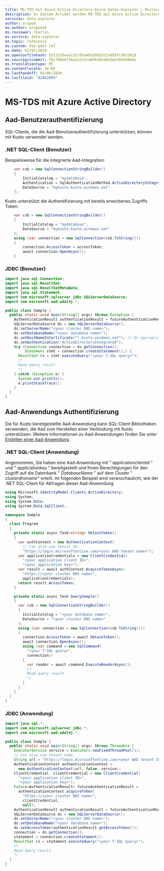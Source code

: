 ```yaml
---
title: MS-TDS mit Azure Active Directory-Azure Daten-Explorer | Microsoft-Dokumentation
description: In diesem Artikel werden MS-TDS mit Azure Active Directory in Azure Daten-Explorer beschrieben.
services: data-explorer
author: orspod
ms.author: orspodek
ms.reviewer: rkarlin
ms.service: data-explorer
ms.topic: reference
ms.custom: has-adal-ref
ms.date: 01/02/2019
ms.openlocfilehash: 5511155eaa131c85a49a2082322ad95fcd022418
ms.sourcegitcommit: f6cf88be736aa1e23ca046304a02dee204546b6e
ms.translationtype: MT
ms.contentlocale: de-DE
ms.lasthandoff: 05/06/2020
ms.locfileid: "82862009"
---
```

# <a name="ms-tds-with-azure-active-directory"></a>MS-TDS mit Azure Active Directory

## <a name="aad-user-authentication"></a>Aad-Benutzerauthentifizierung

SQL-Clients, die die Aad-Benutzerauthentifizierung unterstützen, können mit Kusto verwendet werden.

### <a name="net-sql-client-user"></a>.NET SQL-Client (Benutzer)

Beispielsweise für die integrierte Aad-Integration:
```csharp
    var csb = new SqlConnectionStringBuilder()
    {
        InitialCatalog = "mydatabase",
        Authentication = SqlAuthenticationMethod.ActiveDirectoryIntegrated,
        DataSource = "mykusto.kusto.windows.net"
    };
```

Kusto unterstützt die Authentifizierung mit bereits erworbenes Zugriffs Token:
```csharp
    var csb = new SqlConnectionStringBuilder()
    {
        InitialCatalog = "mydatabase",
        DataSource = "mykusto.kusto.windows.net"
    };
    using (var connection = new SqlConnection(csb.ToString()))
    {
        connection.AccessToken = accessToken;
        await connection.OpenAsync();
    }
```

### <a name="jdbc-user"></a>JDBC (Benutzer)

```java
import java.sql.Connection;
import java.sql.ResultSet;
import java.sql.ResultSetMetaData;
import java.sql.Statement;
import com.microsoft.sqlserver.jdbc.SQLServerDataSource;
import com.microsoft.aad.adal4j.*;

public class Sample {
  public static void main(String[] args) throws Exception {
    AuthenticationResult authenticationResult = futureAuthenticationResult.get();
    SQLServerDataSource ds = new SQLServerDataSource();
    ds.setServerName("<your cluster DNS name>");
    ds.setDatabaseName("<your database name>");
    ds.setHostNameInCertificate("*.kusto.windows.net"); // Or appropriate regional domain.
    ds.setAuthentication("ActiveDirectoryIntegrated");
    try (Connection connection = ds.getConnection();
         Statement stmt = connection.createStatement();) {
      ResultSet rs = stmt.executeQuery("<your T-SQL query>");
      /*
      Read query result.
      */
    } catch (Exception e) {
      System.out.println();
      e.printStackTrace();
    }
  }
}
```

## <a name="aad-application-authentication"></a>Aad-Anwendungs Authentifizierung

Die für Kusto bereitgestellte Aad-Anwendung kann SQL-Client Bibliotheken verwenden, die Aad zum Herstellen einer Verbindung mit Kusto unterstützen. Weitere Informationen zu Aad-Anwendungen finden Sie unter [Erstellen einer Aad-Anwendung](../../management/access-control/how-to-provision-aad-app.md) .

### <a name="net-sql-client-application"></a>.NET SQL-Client (Anwendung)

Angenommen, Sie haben eine Aad-Anwendung mit " *applicationclientid* " und " *applicationkey* " bereitgestellt und Ihnen Berechtigungen für den Zugriff auf die Datenbank " *DatabaseName* " auf dem Cluster " *clusterdnsname*" erteilt. im folgenden Beispiel wird veranschaulicht, wie der .NET SQL-Client für Abfragen dieser Aad-Anwendung

```csharp
using Microsoft.IdentityModel.Clients.ActiveDirectory;
using System;
using System.Data;
using System.Data.SqlClient;

namespace Sample
{
  class Program
  {
    private static async Task<string> ObtainToken()
    {
      var authContext = new AuthenticationContext(
        // Can also use tenant ID.
        "https://login.microsoftonline.com/<your AAD tenant name>");
      var applicationCredentials = new ClientCredential(
        "<your application client ID>",
        "<your application key>");
      var result = await authContext.AcquireTokenAsync(
        "https://<your cluster DNS name>",
        applicationCredentials);
      return result.AccessToken;
    }

    private static async Task QuerySample()
    {
      var csb = new SqlConnectionStringBuilder()
      {
        InitialCatalog = "<your database name>",
        DataSource = "<your cluster DNS name>"
      };
      using (var connection = new SqlConnection(csb.ToString()))
      {
        connection.AccessToken = await ObtainToken();
        await connection.OpenAsync();
        using (var command = new SqlCommand(
          "<your T-SQL query>",
          connection))
        {
          var reader = await command.ExecuteReaderAsync();
          /*
          Read query result.
          */
        }
      }
    }
  }
}
```

### <a name="jdbc-application"></a>JDBC (Anwendung)

```java
import java.sql.*;
import com.microsoft.sqlserver.jdbc.*;
import com.microsoft.aad.adal4j.*;

public class Sample {
  public static void main(String[] args) throws Throwable {
    ExecutorService service = Executors.newFixedThreadPool(1);
    // Can also use tenant name.
    String url = "https://login.microsoftonline.com/<your AAD tenant ID>";
    AuthenticationContext authenticationContext =
      new AuthenticationContext(url, false, service);
    ClientCredential  clientCredential = new ClientCredential(
      "<your application client ID>",
      "<your application key>");
    Future<AuthenticationResult> futureAuthenticationResult =
      authenticationContext.acquireToken(
        "https://<your cluster DNS name>",
        clientCredential,
        null);
    AuthenticationResult authenticationResult = futureAuthenticationResult.get();
    SQLServerDataSource ds = new SQLServerDataSource();
    ds.setServerName("<your cluster DNS name>");
    ds.setDatabaseName("<your database name>");
    ds.setAccessToken(authenticationResult.getAccessToken());
    connection = ds.getConnection();
    statement = connection.createStatement();
    ResultSet rs = statement.executeQuery("<your T-SQL query>");
    /*
    Read query result.
    */
  }
}
```